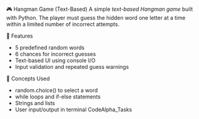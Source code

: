 🎮 Hangman Game (Text-Based)
A simple *text-based Hangman game* built with Python. The player must guess the hidden word one letter at a time within a limited number of incorrect attempts.

🚀 Features
- 5 predefined random words
- 6 chances for incorrect guesses
- Text-based UI using console I/O
- Input validation and repeated guess warnings

🧠 Concepts Used
- random.choice() to select a word
- while loops and if-else statements
- Strings and lists
- User input/output in terminal
CodeAlpha_Tasks
